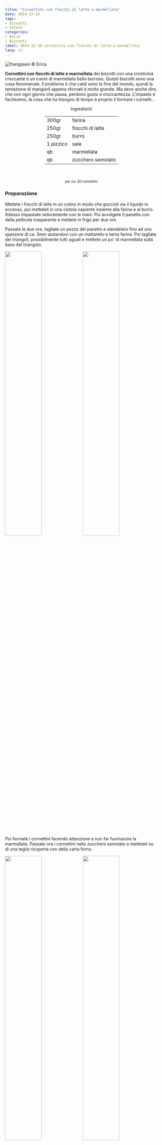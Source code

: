 ```yaml
---
title: "Cornettini con fiocchi di latte e marmellata"
date: 2014-12-16
tags:
- biscotti
- natale
categories:
- Dolce
- Biscotti
label: 2014-12-16-cornettini-con-fiocchi-di-latte-e-marmellata
lang: it
---
```

![](../2014-12-16-cornettini-con-fiocchi-di-latte-e-marmellata/header.jpeg "frangipani © Erica")

**Cornettini con fiocchi di latte e marmellata** dei biscotti con una crosticina croccante e un cuore di marmellata bello burroso. Questi biscotti sono una cosa fenomenale. Il problema è che caldi sono la fine del mondo, quindi la tentazione di mangiarli appena sfornati è molto grande. Ma devo anche dire, che con ogni giorno che passa, perdono gusto e croccantezza. L'impasto è facilissimo, la cosa che ha bisogno di tempo è proprio il formare i cornetti...

<div id="wrapper" style="text-align: center">
  <div id="yourdiv" style="display: inline-block;">
    <div class="ingredients" itemscope itemtype="http://schema.org/Recipe">
      <span itemprop="name" style="display:none;">Cornettini con fiocchi di latte e marmellata</span>
      <span itemprop="recipeCategory" style="display:none;">Dolce</span>
      <img itemprop="image" style="display:none;" class="ignore-gallery-item" src="../2014-12-16-cornettini-con-fiocchi-di-latte-e-marmellata/header.jpeg"/>
      <span itemprop="author" style="display:none;">Erica Raiano</span>
      <span itemprop="description" style="display:none;">Cornettini con fiocchi di latte e marmellata, dei biscotti con una crosticina croccante e un cuore di marmellata bello burroso.</span>
      <div class="ingredients-title">Ingredienti</div>
      <table>
        <tbody>
          <tr itemprop="recipeIngredient">
            <td>300gr</td>
            <td>farina</td>
          </tr>
          <tr itemprop="recipeIngredient">
            <td>250gr</td>
            <td>fiocchi di latte</td>
          </tr>
          <tr itemprop="recipeIngredient">
            <td>250gr</td>
            <td>burro</td>
          </tr>
          <tr itemprop="recipeIngredient">
            <td>1 pizzico</td>
            <td>sale</td>
          </tr>
          <tr itemprop="recipeIngredient">
            <td>qb</td>
            <td>marmellata</td>
          </tr>
          <tr itemprop="recipeIngredient">
            <td>qb</td>
            <td>zucchero semolato</td>
          </tr>
        </tbody>
      </table>
      <br></br>
      <i class="pull-right" style="font-size: 80%;" itemprop="recipeYield">per ca. 50 cornettini</i>
    </div>
  </div>
</div>

<h3>
  <font color="grey">
    <i class="fa-solid fa-gears"></i>
  </font> Preparazione
</h3>

Mettete i fiocchi di latte in un colino in modo che goccioli via il liquido in eccesso, poi metteteli in una ciotola capiente insieme alla farina e al burro. Adesso impastate velocemente con le mani. Poi avvolgete il panetto con della pellicola trasparente e mettete in frigo per due ore.

Passate le due ore, tagliate un pezzo del panetto e stendetelo fino ad uno spessore di ca. 3mm aiutandovi con un mattarello e tanta farina. Poi tagliate dei triangoli, possibilmente tutti uguali e mettete un po' di marmellata sulla base del triangolo.
<p>
  <div style="width: 100%; margin-bottom: 0">
    <img style="float: left; width: 49%; margin-right: 1%" src="../2014-12-16-cornettini-con-fiocchi-di-latte-e-marmellata/impasto.jpeg" alt="" title="frangipani © Erica" />
    <img style="float: left; width: 49%; margin-left: 1%" src="../2014-12-16-cornettini-con-fiocchi-di-latte-e-marmellata/cornettini.jpeg" alt="" title="frangipani © Erica" />
    <div style="clear: both;"></div>
  </div>
</p>

Poi formate i cornettini facendo attenzione a non far fuoriuscire la marmellata. Passate ora i cornettini nello zucchero semolato e metteteli su di una teglia ricoperta con della carta forno.
<p>
  <div style="width: 100%; margin-bottom: 0">
    <img style="float: left; width: 49%; margin-right: 1%" src="../2014-12-16-cornettini-con-fiocchi-di-latte-e-marmellata/zucchero.jpeg" alt="" title="frangipani © Erica" />
    <img style="float: left; width: 49%; margin-left: 1%" src="../2014-12-16-cornettini-con-fiocchi-di-latte-e-marmellata/teglia.jpeg" alt="" title="frangipani © Erica" />
    <div style="clear: both;"></div>
  </div>
</p>

Poi infornate nel forno preriscaldato a 200°C statico per 15-20min, dipende dalla grandezza dei cornettini. Mi raccomando, non gli fate prendere troppo colore, altrimenti saranno troppo secchi. Poi fateli raffreddare completamente e metteteli in un contenitore di latta e conservateli per massimo 3 giorni in un luogo fresco e asciutto. Vi consiglio di mangiarli subito perché ogni giorno che passa, perdono di gusto e croccantezza.
<p>
  <div style="width: 100%; margin-bottom: 0">
    <img style="float: left; width: 49%; margin-right: 1%" src="../2014-12-16-cornettini-con-fiocchi-di-latte-e-marmellata/risultato1.jpeg" alt="" title="frangipani © Erica" />
    <img style="float: left; width: 49%; margin-left: 1%" src="../2014-12-16-cornettini-con-fiocchi-di-latte-e-marmellata/risultato2.jpeg" alt="" title="frangipani © Erica" />
    <div style="clear: both"></div>
  </div>
</p>

<p>
  <div style="width: 100%; margin-bottom: 0">
    <img style="float: left; width: 49%; margin-right: 1%" src="../2014-12-16-cornettini-con-fiocchi-di-latte-e-marmellata/risultato3.jpeg" alt="" title="frangipani © Erica" />
    <img style="float: left; width: 49%; margin-left: 1%" src="../2014-12-16-cornettini-con-fiocchi-di-latte-e-marmellata/risultato4.jpeg" alt="" title="frangipani © Erica" />
    <div style="clear: both"></div>
  </div>
</p>

Sono talmente buoni che vi consiglio di farli in qualsiasi periodo dell'anno!
<p>
  <div style="width: 100%; margin-bottom: 0">
    <img style="float: left; width: 49%; margin-right: 1%" src="../2014-12-16-cornettini-con-fiocchi-di-latte-e-marmellata/risultato5.jpeg" alt="" title="frangipani © Erica" />
    <img style="float: left; width: 49%; margin-left: 1%" src="../2014-12-16-cornettini-con-fiocchi-di-latte-e-marmellata/risultato6.jpeg" alt="" title="frangipani © Erica" />
    <div style="clear: both"></div>
  </div>
</p>

![](../2014-12-16-cornettini-con-fiocchi-di-latte-e-marmellata/risultato7.jpeg "frangipani © Erica")

<h4>Buon appetito
  <font color="red">
    <i class="fa-regular fa-face-smile"></i>
  </font>
</h4>
